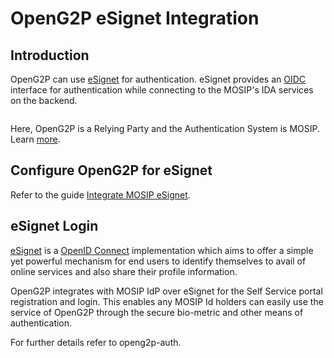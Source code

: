 # OpenG2P eSignet Integration

## Introduction

OpenG2P can use [eSignet](https://docs.esignet.io/) for authentication. eSignet provides an [OIDC](https://openid.net/connect/) interface for authentication while connecting to the MOSIP's IDA services on the backend.

<figure><img src="https://1786418539-files.gitbook.io/~/files/v0/b/gitbook-x-prod.appspot.com/o/spaces%2FylzvZHp30DQ3rNCClELV%2Fuploads%2FGn34BnmmusJbJFjSYOAk%2FIdP%20Diagrams-Page-3.png?alt=media&#x26;token=21de4b84-f1d2-4254-a30d-9ca8a40534c8" alt=""><figcaption></figcaption></figure>

Here, OpenG2P is a Relying Party and the Authentication System is MOSIP. Learn [more](https://docs.esignet.io/integration-guides/authentication-system-integration).

## Configure OpenG2P for eSignet

Refer to the guide [Integrate MOSIP eSignet](../../user-guides/platform-guides/authentication/integrate-mosip-e-signet.md).

## eSignet Login

[eSignet](https://docs.esignet.io) is a [OpenID Connect](https://openid.net/connect/) implementation which aims to offer a simple yet powerful mechanism for end users to identify themselves to avail of online services and also share their profile information.

OpenG2P integrates with MOSIP IdP over eSignet for the Self Service portal registration and login. This enables any MOSIP Id holders can easily use the service of OpenG2P through the secure bio-metric and other means of authentication.

For further details refer to openg2p-auth.

